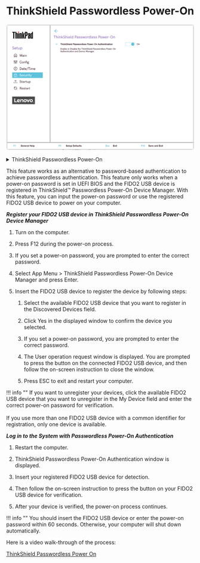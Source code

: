 # ThinkShield Passwordless Power-On #
![](./img/tp_thinkshieldpasswordless.png)

<details><summary>ThinkShield Passwordless Power-On</summary>

Whether to enable the ThinkShield Passwordless Power-On Authentication and Device Manager.

Possible options:

1.	**On** – Default.
2.	Off

| WMI Setting name | Values | Locked by SVP | AMD/Intel |
|:---|:---|:---|:---|
| ThinkShieldPasswordlessPowerOnAuthentication | Disable, Enable | Yes | Both |

</details>

This feature works as an alternative to password-based authentication to achieve passwordless authentication. This feature only works when a power-on password is set in UEFI BIOS and the FIDO2 USB device is registered in ThinkShield™ Passwordless Power-On Device Manager. With this feature, you can input the power-on password or use the registered FIDO2 USB device to power on your computer.

_**Register your FIDO2 USB device in ThinkShield Passwordless Power-On Device Manager**_

1. Turn on the computer.

1. Press F12 during the power-on process.

1. If you set a power-on password, you are prompted to enter the correct password.

1. Select App Menu > ThinkShield Passwordless Power-On Device Manager and press Enter.

1. Insert the FIDO2 USB device to register the device by following steps:

   1. Select the available FIDO2 USB device that you want to register in the Discovered Devices field.

   1. Click Yes in the displayed window to confirm the device you selected.

   1. If you set a power-on password, you are prompted to enter the correct password.

   1. The User operation request window is displayed. You are prompted to press the button on the connected FIDO2 USB device, and then follow the on-screen instruction to close the window.

   1. Press ESC to exit and restart your computer.

!!! info ""
    If you want to unregister your devices, click the available FIDO2 USB device that you want to unregister in the My Device field and enter the correct power-on password for verification. <br><br>If you use more than one FIDO2 USB device with a common identifier for registration, only one device is available.

_**Log in to the System with Passwordless Power-On Authentication**_

1. Restart the computer.

1. ThinkShield Passwordless Power-On Authentication window is displayed.

1. Insert your registered FIDO2 USB device for detection.

1. Then follow the on-screen instruction to press the button on your FIDO2 USB device for verification.

1. After your device is verified, the power-on process continues.

!!! info ""
    You should insert the FIDO2 USB device or enter the power-on password within 60 seconds. Otherwise, your computer will shut down automatically.

Here is a video walk-through of the process:

[ThinkShield Passwordless Power On](https://download.lenovo.com/cdrt/video/ThinkShieldPasswordlessPowerOn.mp4 ":include :type=video controls width=100%")
